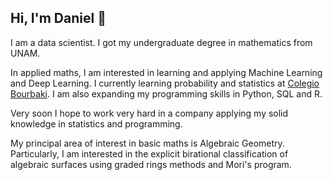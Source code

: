 ## Hi, I'm Daniel 👋

I am a data scientist. I got my undergraduate degree in mathematics from UNAM.  

In applied maths, I am interested in learning and applying Machine Learning and Deep Learning. I currently learning probability and statistics at [Colegio Bourbaki](https://www.colegio-bourbaki.com/). I am also expanding my programming skills in Python, SQL and R.

Very soon I hope to work very hard in a company applying my solid knowledge in statistics and programming.

My principal area of interest in basic maths is Algebraic Geometry. Particularly, I am interested in the explicit birational classification of algebraic surfaces using graded rings methods and Mori's program.


<!--
**ElAleph25/ElAleph25** is a ✨ _special_ ✨ repository because its `README.md` (this file) appears on your GitHub profile.

Here are some ideas to get you started:

- 🔭 I’m currently working on ...
- 🌱 I’m currently learning ...
- 👯 I’m looking to collaborate on ...
- 🤔 I’m looking for help with ...
- 💬 Ask me about ...
- 📫 How to reach me: ...
- 😄 Pronouns: ...
- ⚡ Fun fact: ...
-->
